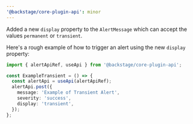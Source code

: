 ```yaml
---
'@backstage/core-plugin-api': minor
---
```


Added a new `display` property to the `AlertMessage` which can accept the values `permanent` or `transient`.

Here's a rough example of how to trigger an alert using the new `display` property:

```ts
import { alertApiRef, useApi } from '@backstage/core-plugin-api';

const ExampleTransient = () => {
  const alertApi = useApi(alertApiRef);
  alertApi.post({
    message: 'Example of Transient Alert',
    severity: 'success',
    display: 'transient',
  });
};
```
